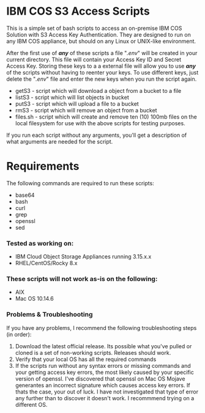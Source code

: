 # IBM COS S3 Access Scripts

This is a simple set of bash scripts to access an on-premise IBM COS Solution with S3 Access Key Authentication.  They are designed to run on any IBM COS appliance, but should on any Linux or UNIX-like environment.

After the first use of **_any_** of these scripts a file "*.env*" will be created in your current directory.  This file will contain your Access Key ID and Secret Access Key.  Storing these keys to a a external file will allow you to use **_any_** of the scripts without having to reenter your keys.  To use different keys, just delete the "*.env*" file and enter the new keys when you run the script again.

* getS3 - script which will download a object from a bucket to a file
* listS3 - script which will list objects in bucket
* putS3 - script which will upload a file to a bucket
* rmS3 - script which will remove an object from a bucket
* files.sh - script which will create and remove ten (10) 100mb files on the local filesystem for use with the above scripts for testing purposes.

If you run each script without any arguments, you'll get a description of what arguments are needed for the script.

# Requirements

The following commands are required to run these scripts:

* base64
* bash
* curl
* grep
* openssl
* sed

### Tested as working on:

* IBM Cloud Object Storage Appliances running 3.15.x.x
* RHEL/CentOS/Rocky 8.x

### These scripts will not work as-is on the following:

* AIX
* Mac OS 10.14.6

### Problems & Troubleshooting

If you have any problems, I recommend the following troubleshooting steps (in order):

1.  Download the latest official release.  Its possible what you've pulled or cloned is a set of non-working scripts.  Releases should work.
2.  Verify that your local OS has all the required commands
3.  If the scripts run without any syntax errors or missing commands and your getting access key errors, the most likely caused by your specific version of openssl.  I've discovered that openssl on Mac OS Mojave generantes an incorrect signature which causes access key errors.  If thats the case, your out of luck.  I have not investigated that type of error any further than to discover it doesn't work.  I recommmend trying on a different OS.


